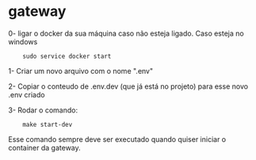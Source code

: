 # gateway

0- ligar o docker da sua máquina caso não esteja ligado. Caso esteja no windows

        sudo service docker start

1- Criar um novo arquivo com o nome ".env"

2- Copiar o conteudo de .env.dev (que já está no projeto) para esse novo .env criado

3- Rodar o comando:

        make start-dev

Esse comando sempre deve ser executado quando quiser iniciar o container da gateway.
